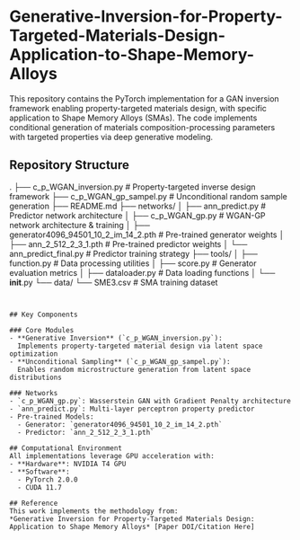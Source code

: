 # Generative-Inversion-for-Property-Targeted-Materials-Design-Application-to-Shape-Memory-Alloys
This repository contains the PyTorch implementation for a GAN inversion framework enabling property-targeted materials design, with specific application to Shape Memory Alloys (SMAs). The code implements conditional generation of materials composition-processing parameters with targeted properties via deep generative modeling.

## Repository Structure

.
├── c_p_WGAN_inversion.py            # Property-targeted inverse design framework
├── c_p_WGAN_gp_sampel.py            # Unconditional random sample generation
├── README.md
├── networks/
│   ├── ann_predict.py               # Predictor network architecture
│   ├── c_p_WGAN_gp.py               # WGAN-GP network architecture & training
│   ├── generator4096_94501_10_2_im_14_2.pth  # Pre-trained generator weights
│   ├── ann_2_512_2_3_1.pth          # Pre-trained predictor weights
│   └── ann_predict_final.py         # Predictor training strategy
├── tools/
│   ├── function.py                  # Data processing utilities
│   ├── score.py                     # Generator evaluation metrics
│   ├── dataloader.py                # Data loading functions
│   └── __init__.py
└── data/
    └── SME3.csv                     # SMA training dataset
```


## Key Components

### Core Modules
- **Generative Inversion** (`c_p_WGAN_inversion.py`):  
  Implements property-targeted material design via latent space optimization
- **Unconditional Sampling** (`c_p_WGAN_gp_sampel.py`):  
  Enables random microstructure generation from latent space distributions

### Networks
- `c_p_WGAN_gp.py`: Wasserstein GAN with Gradient Penalty architecture
- `ann_predict.py`: Multi-layer perceptron property predictor
- Pre-trained Models:
  - Generator: `generator4096_94501_10_2_im_14_2.pth`
  - Predictor: `ann_2_512_2_3_1.pth`

## Computational Environment
All implementations leverage GPU acceleration with:
- **Hardware**: NVIDIA T4 GPU
- **Software**:  
  - PyTorch 2.0.0
  - CUDA 11.7

## Reference
This work implements the methodology from:  
*Generative Inversion for Property-Targeted Materials Design: Application to Shape Memory Alloys* [Paper DOI/Citation Here]


